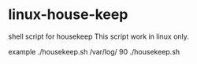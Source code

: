 # linux-house-keep
shell script for housekeep
This script work in linux only.

example ./housekeep.sh /var/log/ 90
./housekeep.sh <location> <delete after X days>
